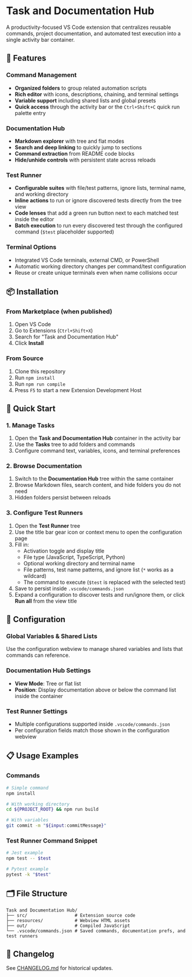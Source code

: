 # Task and Documentation Hub

A productivity-focused VS Code extension that centralizes reusable commands, project documentation, and automated test execution into a single activity bar container.

## 🚀 Features

### Command Management
- **Organized folders** to group related automation scripts
- **Rich editor** with icons, descriptions, chaining, and terminal settings
- **Variable support** including shared lists and global presets
- **Quick access** through the activity bar or the `Ctrl+Shift+C` quick run palette entry

### Documentation Hub
- **Markdown explorer** with tree and flat modes
- **Search and deep linking** to quickly jump to sections
- **Command extraction** from README code blocks
- **Hide/unhide controls** with persistent state across reloads

### Test Runner
- **Configurable suites** with file/test patterns, ignore lists, terminal name, and working directory
- **Inline actions** to run or ignore discovered tests directly from the tree view
- **Code lenses** that add a green run button next to each matched test inside the editor
- **Batch execution** to run every discovered test through the configured command (`$test` placeholder supported)

### Terminal Options
- Integrated VS Code terminals, external CMD, or PowerShell
- Automatic working directory changes per command/test configuration
- Reuse or create unique terminals even when name collisions occur

## 📦 Installation

### From Marketplace (when published)
1. Open VS Code
2. Go to Extensions (`Ctrl+Shift+X`)
3. Search for "Task and Documentation Hub"
4. Click **Install**

### From Source
1. Clone this repository
2. Run `npm install`
3. Run `npm run compile`
4. Press `F5` to start a new Extension Development Host

## 🎯 Quick Start

### 1. Manage Tasks
1. Open the **Task and Documentation Hub** container in the activity bar
2. Use the **Tasks** tree to add folders and commands
3. Configure command text, variables, icons, and terminal preferences

### 2. Browse Documentation
1. Switch to the **Documentation Hub** tree within the same container
2. Browse Markdown files, search content, and hide folders you do not need
3. Hidden folders persist between reloads

### 3. Configure Test Runners
1. Open the **Test Runner** tree
2. Use the title bar gear icon or context menu to open the configuration page
3. Fill in:
   - Activation toggle and display title
   - File type (JavaScript, TypeScript, Python)
   - Optional working directory and terminal name
   - File patterns, test name patterns, and ignore list (`*` works as a wildcard)
   - The command to execute (`$test` is replaced with the selected test)
4. Save to persist inside `.vscode/commands.json`
5. Expand a configuration to discover tests and run/ignore them, or click **Run all** from the view title

## 🔧 Configuration

### Global Variables & Shared Lists
Use the configuration webview to manage shared variables and lists that commands can reference.

### Documentation Hub Settings
- **View Mode**: Tree or flat list
- **Position**: Display documentation above or below the command list inside the container

### Test Runner Settings
- Multiple configurations supported inside `.vscode/commands.json`
- Per configuration fields match those shown in the configuration webview

## 📋 Usage Examples

### Commands
```bash
# Simple command
npm install

# With working directory
cd ${PROJECT_ROOT} && npm run build

# With variables
git commit -m "${input:commitMessage}"
```

### Test Runner Command Snippet
```bash
# Jest example
npm test -- $test

# Pytest example
pytest -k "$test"
```

## 🗂 File Structure

```
Task and Documentation Hub/
├── src/                  # Extension source code
├── resources/            # Webview HTML assets
├── out/                  # Compiled JavaScript
└── .vscode/commands.json # Saved commands, documentation prefs, and test runners
```

## 📝 Changelog

See [CHANGELOG.md](./CHANGELOG.md) for historical updates.
